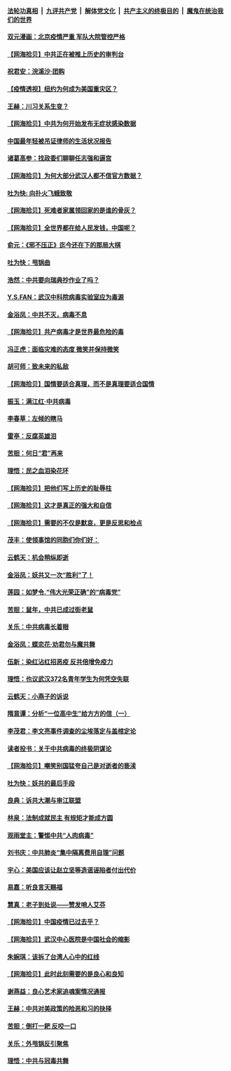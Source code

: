 ####  [法轮功真相](../../../../basic/blob/master/README.md?t=04051730) &nbsp;|&nbsp; [九评共产党](../../../../9ping.md/blob/master/README.md?t=04051730) &nbsp;|&nbsp; [解体党文化](../../../../jtdwh.md/blob/master/README.md?t=04051730)  &nbsp;|&nbsp; [共产主义的终极目的](../../../../gczydzjmd.md/blob/master/README.md?t=04051730) &nbsp;|&nbsp; [魔鬼在统治我们的世界](../../../../mgztzwmdsj.md/blob/master/README.md?t=04051730) 

#### [双元漫画：北京疫情严重 军队大院管控严格](../pages/nsc993/n12002624.md?t=04051730) 

#### [【网海拾贝】中共正在被推上历史的审判台](../pages/nsc993/n12002620.md?t=04051730) 

#### [祝君安：浣溪沙·团购](../pages/nsc993/n12002413.md?t=04051730) 

#### [【疫情透视】纽约为何成为美国重灾区？](../pages/nsc993/n12001518.md?t=04051730) 

#### [王赫：川习关系生变？](../pages/nsc993/n11999519.md?t=04051730) 

#### [【网海拾贝】中共为何开始发布无症状感染数据](../pages/nsc993/n11997270.md?t=04051730) 

#### [中国最年轻被吊证律师的生活状况报告](../pages/nsc993/n11995095.md?t=04051730) 

#### [诸葛高参：找政委们聊聊任志强和逼宫](../pages/nsc993/n11993193.md?t=04051730) 

#### [【网海拾贝】为何大部分武汉人都不信官方数据？](../pages/nsc993/n11994015.md?t=04051730) 

#### [吐为快: 向扑火飞蛾致敬](../pages/nsc993/n11993324.md?t=04051730) 

#### [【网海拾贝】死难者家属领回家的是谁的骨灰？](../pages/nsc993/n11990938.md?t=04051730) 

#### [【网海拾贝】全世界都在给人民发钱，中国呢？](../pages/nsc993/n11989723.md?t=04051730) 

#### [俞元：《邪不压正》迄今还在下的那局大棋](../pages/nsc993/n11989162.md?t=04051730) 

#### [吐为快：甩锅曲](../pages/nsc993/n11988323.md?t=04051730) 

#### [浩然：中共要向瑞典抄作业了吗？](../pages/nsc993/n11988046.md?t=04051730) 

#### [Y.S.FAN：武汉中科院病毒实验室应为毒源](../pages/nsc993/n11987185.md?t=04051730) 

#### [金浴凤：中共不灭，病毒不息](../pages/nsc993/n11984947.md?t=04051730) 

#### [【网海拾贝】共产病毒才是世界最危险的毒](../pages/nsc993/n11984863.md?t=04051730) 

#### [冯正虎：面临灾难的态度 微笑并保持微笑](../pages/nsc993/n11984764.md?t=04051730) 

#### [胡可师：致未来的私敌](../pages/nsc993/n11984718.md?t=04051730) 

#### [【网海拾贝】国情要适合真理，而不是真理要适合国情](../pages/nsc993/n11982864.md?t=04051730) 

#### [振玉：满江红·中共病毒](../pages/nsc993/n11976805.md?t=04051730) 

#### [李春草：左倾的瞎马](../pages/nsc993/n11976792.md?t=04051730) 

#### [雷亭：反腐英雄泪](../pages/nsc993/n11976283.md?t=04051730) 

#### [苦胆：何日“君”再来](../pages/nsc993/n11976469.md?t=04051730) 

#### [理悟：民之血泪染花环](../pages/nsc993/n11976262.md?t=04051730) 

#### [【网海拾贝】把他们写上历史的耻辱柱](../pages/nsc993/n11975802.md?t=04051730) 

#### [【网海拾贝】这才是真正的强大和自信](../pages/nsc993/n11973195.md?t=04051730) 

#### [【网海拾贝】需要的不仅是默哀，更是反思和检点](../pages/nsc993/n11969417.md?t=04051730) 

#### [茂丰：使领事馆的同胞们你们好：](../pages/nsc993/n11966111.md?t=04051730) 

#### [云鹤天：机会稍纵即逝](../pages/nsc993/n11966095.md?t=04051730) 

#### [金浴凤：妖共又一次“胜利”了！](../pages/nsc993/n11964685.md?t=04051730) 

#### [莲园：如梦令.“伟大光荣正确”的“病毒党”](../pages/nsc993/n11964567.md?t=04051730) 

#### [苦胆：鼠年，中共已成过街老鼠](../pages/nsc993/n11963931.md?t=04051730) 

#### [关乐：中共病毒长着眼](../pages/nsc993/n11963008.md?t=04051730) 

#### [金浴凤：蝶恋花‧劝君勿与魔共舞](../pages/nsc993/n11962977.md?t=04051730) 

#### [伍新：染红沾红招恶疫 反共倍增免疫力](../pages/nsc993/n11962505.md?t=04051730) 

#### [理悟：也议武汉372名青年学生为何凭空失联](../pages/nsc993/n11961013.md?t=04051730) 

#### [云鹤天：小燕子的诉说](../pages/nsc993/n11961006.md?t=04051730) 

#### [隋意谭：分析“一位高中生”给方方的信（一）](../pages/nsc993/n11960992.md?t=04051730) 

#### [李茂君：李文亮事件调查的尘埃落定与盖棺定论](../pages/nsc993/n11960956.md?t=04051730) 

#### [读者投书：关于中共病毒的终极阴谋论](../pages/nsc993/n11960396.md?t=04051730) 

#### [【网海拾贝】嘲笑别国猛夸自己是对逝者的亵渎](../pages/nsc993/n11953787.md?t=04051730) 

#### [吐为快：妖共的最后手段](../pages/nsc993/n11953575.md?t=04051730) 

#### [良典：诉共大潮与审江联盟](../pages/nsc993/n11953551.md?t=04051730) 

#### [林泉：法制成就民主 有规矩才能成方圆](../pages/nsc993/n11953452.md?t=04051730) 

#### [观雨堂主：警惕中共“人肉病毒”](../pages/nsc993/n11951260.md?t=04051730) 

#### [刘书庆：中共肺炎“集中隔离费用自理”问题](../pages/nsc993/n11950783.md?t=04051730) 

#### [宇心：美国应该让赵立坚等造谣诬陷者付出代价](../pages/nsc993/n11950309.md?t=04051730) 

#### [易嘉：听良言天赐福](../pages/nsc993/n11949334.md?t=04051730) 

#### [慧真：老子到处说——赞发哨人艾芬](../pages/nsc993/n11949274.md?t=04051730) 

#### [【网海拾贝】中国疫情已过去乎？](../pages/nsc993/n11949052.md?t=04051730) 

#### [【网海拾贝】武汉中心医院是中国社会的缩影](../pages/nsc993/n11946574.md?t=04051730) 

#### [朱婉琪：该拆了台湾人心中的红线](../pages/nsc993/n11946959.md?t=04051730) 

#### [【网海拾贝】此时此刻需要的是良心和良知](../pages/nsc993/n11945471.md?t=04051730) 

#### [谢燕益：良心艺术家追魂案情况通报](../pages/nsc993/n11945327.md?t=04051730) 

#### [王赫：中共对美政策的险恶和习的抉择](../pages/nsc993/n11944942.md?t=04051730) 

#### [苦胆：倒打一耙 反咬一口](../pages/nsc993/n11944542.md?t=04051730) 

#### [关乐：外甩锅反引聚焦](../pages/nsc993/n11944211.md?t=04051730) 

#### [理悟：中共与冠毒共舞](../pages/nsc993/n11944197.md?t=04051730) 

